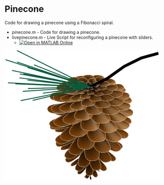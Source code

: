 # Pinecone

Code for drawing a pinecone using a Fibonacci spiral.

- pinecone.m - Code for drawing a pinecone.
- livepinecone.m - Live Script for reconfiguring a pinecone with sliders.
  - [![Open in MATLAB Online](https://www.mathworks.com/images/responsive/global/open-in-matlab-online.svg)](https://matlab.mathworks.com/open/github/v1?repo=zappo2/digital-art-with-matlab&file=pinecone/livepinecone.mlx&focus=true)

![Pinecone](./pinecone.png)



